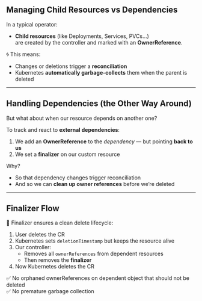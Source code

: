 <!-- Slide 7: Child Resources vs. Dependencies -->
## Managing Child Resources vs Dependencies

In a typical operator:

- **Child resources** (like Deployments, Services, PVCs...)  
  are created by the controller and marked with an **OwnerReference**.

🌀 This means:
- Changes or deletions trigger a **reconciliation**
- Kubernetes **automatically garbage-collects** them when the parent is deleted

---

<!-- Slide 8: Handling Dependencies -->
## Handling Dependencies (the Other Way Around)

But what about when our resource depends on another one?

To track and react to **external dependencies**:

1. We add an **OwnerReference** to the *dependency* — but pointing **back to us**
2. We set a **finalizer** on our custom resource

Why?

- So that dependency changes trigger reconciliation
- And so we can **clean up owner references** before we’re deleted

---

<!-- Slide 9: Finalizer Flow -->
## Finalizer Flow

🧼 Finalizer ensures a clean delete lifecycle:

1. User deletes the CR  
2. Kubernetes sets `deletionTimestamp` but keeps the resource alive  
3. Our controller:
   - Removes all `ownerReferences` from dependent resources
   - Then removes the **finalizer**  
4. Now Kubernetes deletes the CR

✅ No orphaned ownerReferences on dependent object that should not be deleted  
✅ No premature garbage collection  
